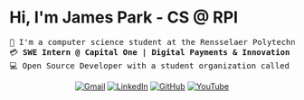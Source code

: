 # Hi, I'm James Park - CS @ RPI

<pre>
&#128214; I'm a computer science student at the Rensselaer Polytechnic Institute  
&#128179; <b>SWE Intern @ Capital One | Digital Payments & Innovation team</b>  
&#128187; <b></b>Open Source Developer</b> with a student organization called <b>RCOS (Rensselaer Center for Open Source)</b>
</pre>

<p align="center">
	<a href="mailto:jamesdpark1@gmail.com"><img img src="https://img.shields.io/badge/Gmail-D14836?style=for-the-badge&logo=gmail&logoColor=white" alt="Gmail"/></a>
	<a href="https://www.linkedin.com/in/jvmespark/"><img src="https://img.shields.io/badge/linkedin-%230077B5.svg?style=for-the-badge&logo=linkedin&logoColor=white" alt="LinkedIn"/></a>
	<a href="https://github.com/jvmespark"><img src="https://img.shields.io/badge/github-%23121011.svg?style=for-the-badge&logo=github&logoColor=white" alt="GitHub"/></a>
      <a href="https://www.youtube.com/@elixirdevlogs"><img src="https://img.shields.io/badge/YouTube-%23FF0000.svg?style=for-the-badge&logo=YouTube&logoColor=white" alt="YouTube"/></a>
